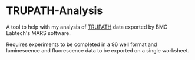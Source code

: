 # TRUPATH-Analysis
A tool to help with my analysis of [TRUPATH](https://www.nature.com/articles/s41589-020-0535-8) data exported by BMG Labtech's MARS software.

Requires experiments to be completed in a 96 well format and luminescence and fluorescence data to be exported on a single worksheet.